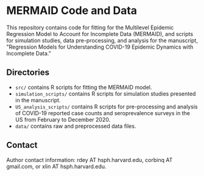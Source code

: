 # MERMAID Code and Data 

This repository contains code for fitting for the Multilevel Epidemic Regression Model to Account for Incomplete Data (MERMAID), and scripts for simulation studies, data pre-processing, and analysis for the manuscript, "Regression Models for Understanding COVID-19 Epidemic Dynamics with Incomplete Data."

## Directories

* `src/`  contains R scripts for fitting the MERMAID model. 
* `simulation_scripts/` contains R scripts for simulation studies presented in the manuscript. 
* `US_analysis_scripts/` contains R scripts for pre-processing and analysis of COVID-19 reported case counts and seroprevalence surveys in the US from February to December 2020. 
* `data/` contains raw and preprocessed data files. 

## Contact

Author contact information: rdey AT hsph.harvard.edu, corbinq AT gmail.com, or xlin AT hsph.harvard.edu.


